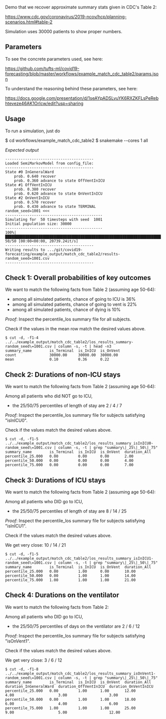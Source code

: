Demo that we recover approximate summary stats given in CDC's Table 2:

<https://www.cdc.gov/coronavirus/2019-ncov/hcp/planning-scenarios.html#table-2>

Simulation uses 30000 patients to show proper numbers.


Parameters
----------

To see the concrete parameters used, see here:

https://github.com/tufts-ml/covid19-forecasting/blob/master/workflows/example_match_cdc_table2/params.json

To understand the reasoning behind these parameters, see here:

https://docs.google.com/presentation/d/1seAYpADSLvuYK6RXZKFLsPeRebhteveze46AK1OrIcw/edit?usp=sharing

Usage
-----

To run a simulation, just do

$ cd workflows/example_match_cdc_table2
$ snakemake --cores 1 all

*Expected output*

```
----------------------------------------
Loaded SemiMarkovModel from config_file:
----------------------------------------
State #0 InGeneralWard
    prob. 0.640 recover
    prob. 0.360 advance to state OffVentInICU
State #1 OffVentInICU
    prob. 0.380 recover
    prob. 0.620 advance to state OnVentInICU
State #2 OnVentInICU
    prob. 0.570 recover
    prob. 0.430 advance to state TERMINAL
random_seed=1001 <<<
--------------------------------------------
Simulating for  50 timesteps with seed  1001
Initial population size: 30000
--------------------------------------------
100%|██████████████████████████████████████████████████████████████████████████████████████████████████████████████████████████████████████| 50/50 [00:00<00:00, 20739.24it/s]
----------------------------------------
Writing results to .../git/covid19-forecasting/example_output/match_cdc_table2/results-random_seed=1001.csv
----------------------------------------
```


Check 1: Overall probabilities of key outcomes
----------------------------------------------

We want to match the following facts from Table 2 (assuming age 50-64):

* among all simulated patients, chance of going to ICU is 36%
* among all simulated patients, chance of going to vent is 22%
* among all simulated patients, chance of dying is 10%

*Proof*: Inspect the percentile_los summary file for all subjects.

Check if the values in the mean row match the desired values above.

```
$ cut -d, -f1-4 ../../example_output/match_cdc_table2/los_results_summary-random_seed\=1001.csv | column -s, -t | head -n3
summary_name        is_Terminal  is_InICU  is_OnVent
count               30000.00     30000.00  30000.00
mean                0.10         0.36      0.22
```

Check 2: Durations of non-ICU stays
------------------------------------

We want to match the following facts from Table 2 (assuming age 50-64):

Among all patients who did NOT go to ICU,

* the 25/50/75 percentiles of length of stay are 2 / 4 / 7

*Proof*: Inspect the percentile_los summary file for subjects satisfying "isInICU0".

Check if the values match the desired values above.

```
$ cut -d, -f1-5 ../../example_output/match_cdc_table2/los_results_summary_isInICU0-random_seed\=1001.csv | column -s, -t | grep "summary\|_25\|_50\|_75"
summary_name        is_Terminal  is_InICU  is_OnVent  duration_All
percentile_25.000   0.00         0.00      0.00       2.00
percentile_50.000   0.00         0.00      0.00       4.00
percentile_75.000   0.00         0.00      0.00       7.00
```

Check 3: Durations of ICU stays
--------------------------------

We want to match the following facts from Table 2 (assuming age 50-64):

Among all patients who DID go to ICU,

* the 25/50/75 percentiles of length of stay are 8 / 14 / 25

*Proof*: Inspect the percentile_los summary file for subjects satisfying "isInICU1".

Check if the values match the desired values above.

We get very close:  10 / 14 / 21

```
$ cut -d, -f1-5 ../../example_output/match_cdc_table2/los_results_summary_isInICU1-random_seed\=1001.csv | column -s, -t | grep "summary\|_25\|_50\|_75"
summary_name        is_Terminal  is_InICU  is_OnVent  duration_All
percentile_25.000   0.00         1.00      0.00       10.00
percentile_50.000   0.00         1.00      1.00       14.00
percentile_75.000   1.00         1.00      1.00       21.00
```


Check 4: Durations on the ventilator
--------------------------------

We want to match the following facts from Table 2:

Among all patients who DID go to ICU,

* the 25/50/75 percentiles of days on the ventilator are 2 / 6 / 12

*Proof*: Inspect the percentile_los summary file for subjects satisfying "isOnVent1".

Check if the values match the desired values above.

We get very close:  3 / 6 / 12

```
$ cut -d, -f1-8 ../../example_output/match_cdc_table2/los_results_summary_isOnVent1-random_seed\=1001.csv | column -s, -t | grep "summary\|_25\|_50\|_75"
summary_name        is_Terminal  is_InICU  is_OnVent  duration_All  duration_InGeneralWard  duration_OffVentInICU  duration_OnVentInICU
percentile_25.000   0.00         1.00      1.00       12.00         4.00                    3.00                   3.00
percentile_50.000   0.00         1.00      1.00       18.00         6.00                    4.00                   6.00
percentile_75.000   1.00         1.00      1.00       25.00         9.00                    5.00                   12.00
```
